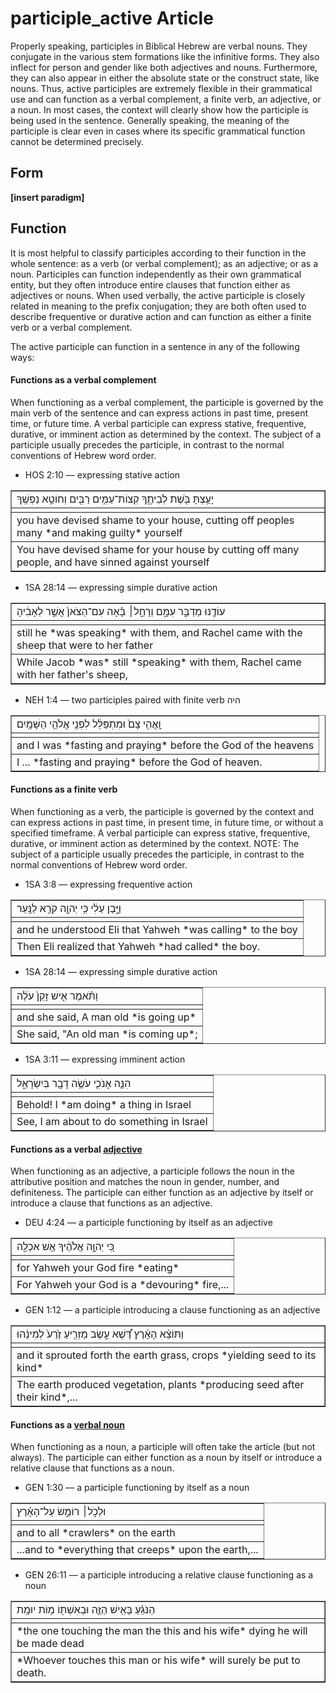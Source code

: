 # participle_active Article
Properly speaking, participles in Biblical Hebrew are verbal nouns. They conjugate in the various stem formations like the infinitive forms.  They also inflect for person and gender like both adjectives and nouns.  Furthermore, they can also appear in either the absolute state or the construct state, like nouns.  Thus, active participles are extremely flexible in their grammatical use and can function as a verbal complement, a finite verb, an adjective, or a noun.  In most cases, the context will clearly show how the participle is being used in the sentence.  Generally speaking, the meaning of the participle is clear even in cases where its specific grammatical function cannot be determined precisely.   

## Form

**[insert paradigm]**

## Function
It is most helpful to classify participles according to their function in the whole sentence: as a verb (or verbal complement); as an adjective; or as a noun.  Participles can function independently as their own grammatical entity, but they often introduce entire clauses that function either as adjectives or nouns.  When used verbally, the active participle is closely related in meaning to the prefix conjugation; they are both often used to describe frequentive or durative action and can function as either a finite verb or a verbal complement.

The active participle can function in a sentence in any of the following ways:

#### Functions as a verbal complement
When functioning as a verbal complement, the participle is governed by the main verb of the sentence and can express actions in past time, present time, or future time.  A verbal participle can express stative, frequentive, durative, or imminent action as determined by the context.  The subject of a participle usually precedes the participle, in contrast to the normal conventions of Hebrew word order.

* HOS 2:10 –– expressing stative action
<table border="1" class="docutils">
<colgroup>
<col width="100%" />
</colgroup>
<tbody valign="top">
<tr class="row-odd"><td>יָעַ֥צְתָּ בֹּ֖שֶׁת לְבֵיתֶ֑ךָ קְצוֹת־עַמִּ֥ים רַבִּ֖ים וְחוֹטֵ֥א נַפְשֶֽׁךָ</td>
</tr>
<tr class="row-even"><td></td>
</tr>
<tr class="row-odd"><td>you have devised shame to your house, cutting off peoples many *and making guilty* yourself</td>
</tr>
<tr class="row-even"><td>You have devised shame for your house by cutting off many people, and have sinned against yourself</td>
</tr>
</tbody>
</table>

* 1SA 28:14 –– expressing simple durative action
<table border="1" class="docutils">
<colgroup>
<col width="100%" />
</colgroup>
<tbody valign="top">
<tr class="row-odd"><td>עוֹדֶ֖נּוּ מְדַבֵּ֣ר עִמָּ֑ם וְרָחֵ֣ל׀ בָּ֗אָה עִם־הַצֹּאן֙ אֲשֶׁ֣ר לְאָבִ֔יהָ</td>
</tr>
<tr class="row-even"><td></td>
</tr>
<tr class="row-odd"><td>still he *was speaking* with them, and Rachel came with the sheep that were to her father</td>
</tr>
<tr class="row-even"><td>While Jacob *was* still *speaking* with them, Rachel came with her father's sheep,</td>
</tr>
</tbody>
</table>

* NEH 1:4 –– two participles paired with finite verb היה
<table border="1" class="docutils">
<colgroup>
<col width="100%" />
</colgroup>
<tbody valign="top">
<tr class="row-odd"><td>וָֽאֱהִ֥י צָם֙ וּמִתְפַּלֵּ֔ל לִפְנֵ֖י אֱלֹהֵ֥י הַשָּׁמָֽיִם</td>
</tr>
<tr class="row-even"><td></td>
</tr>
<tr class="row-odd"><td>and I was *fasting and praying* before the God of the heavens</td>
</tr>
<tr class="row-even"><td>I ... *fasting and praying* before the God of heaven.</td>
</tr>
</tbody>
</table>


#### Functions as a finite verb
When functioning as a verb, the participle is governed by the context and can express actions in past time, in present time, in future time, or without a specified timeframe. A verbal participle can express stative, frequentive, durative, or imminent action as determined by the context.  NOTE: The subject of a participle usually precedes the participle, in contrast to the normal conventions of Hebrew word order.

* 1SA 3:8 –– expressing frequentive action
<table border="1" class="docutils">
<colgroup>
<col width="100%" />
</colgroup>
<tbody valign="top">
<tr class="row-odd"><td>וַיָּ֣בֶן עֵלִ֔י כִּ֥י יְהוָ֖ה קֹרֵ֥א לַנָּֽעַר</td>
</tr>
<tr class="row-even"><td></td>
</tr>
<tr class="row-odd"><td>and he understood Eli that Yahweh *was calling* to the boy</td>
</tr>
<tr class="row-even"><td>Then Eli realized that Yahweh *had called* the boy.</td>
</tr>
</tbody>
</table>

* 1SA 28:14 –– expressing simple durative action
<table border="1" class="docutils">
<colgroup>
<col width="100%" />
</colgroup>
<tbody valign="top">
<tr class="row-odd"><td>וַתֹּ֗אמֶר אִ֤ישׁ זָקֵן֙ עֹלֶ֔ה</td>
</tr>
<tr class="row-even"><td></td>
</tr>
<tr class="row-odd"><td>and she said, A man old *is going up*</td>
</tr>
<tr class="row-even"><td>She said, "An old man *is coming up*;</td>
</tr>
</tbody>
</table>

* 1SA 3:11 –– expressing imminent action
<table border="1" class="docutils">
<colgroup>
<col width="100%" />
</colgroup>
<tbody valign="top">
<tr class="row-odd"><td> הִנֵּ֧ה אָנֹכִ֛י עֹשֶׂ֥ה דָבָ֖ר בְּיִשְׂרָאֵ֑ל</td>
</tr>
<tr class="row-even"><td></td>
</tr>
<tr class="row-odd"><td>Behold! I *am doing* a thing in Israel</td>
</tr>
<tr class="row-even"><td>See, I am about to do something in Israel</td>
</tr>
</tbody>
</table>

#### Functions as a verbal [adjective](https://git.door43.org/Door43/en-uhg/src/master/content/adjective/02.md)
When functioning as an adjective, a participle follows the noun in the attributive position and matches the noun in gender, number, and definiteness.  The participle can either function as an adjective by itself or introduce a clause that functions as an adjective.

* DEU 4:24 –– a participle functioning by itself as an adjective
<table border="1" class="docutils">
<colgroup>
<col width="100%" />
</colgroup>
<tbody valign="top">
<tr class="row-odd"><td>כִּ֚י יְהוָ֣ה אֱלֹהֶ֔יךָ אֵ֥שׁ אֹכְלָ֖ה</td>
</tr>
<tr class="row-even"><td></td>
</tr>
<tr class="row-odd"><td>for Yahweh your God fire *eating*</td>
</tr>
<tr class="row-even"><td>For Yahweh your God is a *devouring* fire,...</td>
</tr>
</tbody>
</table>

* GEN 1:12 –– a participle introducing a clause functioning as an adjective
<table border="1" class="docutils">
<colgroup>
<col width="100%" />
</colgroup>
<tbody valign="top">
<tr class="row-odd"><td> וַתּוֹצֵ֨א הָאָ֜רֶץ דֶּ֠שֶׁא עֵ֣שֶׂב מַזְרִ֤יעַ זֶ֙רַע֙ לְמִינֵ֔הוּ</td>
</tr>
<tr class="row-even"><td></td>
</tr>
<tr class="row-odd"><td>and it sprouted forth the earth grass, crops *yielding seed to its kind*</td>
</tr>
<tr class="row-even"><td>The earth produced vegetation, plants *producing seed after their kind*,...</td>
</tr>
</tbody>
</table>

#### Functions as a [verbal noun](https://git.door43.org/Door43/en-uhg/src/master/content/verb/02.md#verbal-nouns) 
When functioning as a noun, a participle will often take the article (but not always).  The participle can either function as a noun by itself or introduce a relative clause that functions as a noun.

* GEN 1:30 –– a participle functioning by itself as a noun
<table border="1" class="docutils">
<colgroup>
<col width="100%" />
</colgroup>
<tbody valign="top">
<tr class="row-odd"><td>וּלְכֹ֣ל׀ רוֹמֵ֣שׂ עַל־הָאָ֗רֶץ</td>
</tr>
<tr class="row-even"><td></td>
</tr>
<tr class="row-odd"><td>and to all *crawlers* on the earth</td>
</tr>
<tr class="row-even"><td>...and to *everything that creeps* upon the earth,...</td>
</tr>
</tbody>
</table> 

* GEN 26:11 –– a participle introducing a relative clause functioning as a noun
<table border="1" class="docutils">
<colgroup>
<col width="100%" />
</colgroup>
<tbody valign="top">
<tr class="row-odd"><td>הַנֹּגֵ֜עַ בָּאִ֥ישׁ הַזֶּ֛ה וּבְאִשְׁתּ֖וֹ מ֥וֹת יוּמָֽת</td>
</tr>
<tr class="row-even"><td></td>
</tr>
<tr class="row-odd"><td>*the one touching the man the this and his wife* dying he will be made dead</td>
</tr>
<tr class="row-even"><td>*Whoever touches this man or his wife* will surely be put to death.</td>
</tr>
</tbody>
</table>